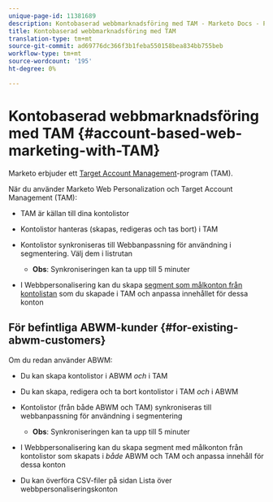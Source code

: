 ```yaml
---
unique-page-id: 11381689
description: Kontobaserad webbmarknadsföring med TAM - Marketo Docs - Produktdokumentation
title: Kontobaserad webbmarknadsföring med TAM
translation-type: tm+mt
source-git-commit: ad69776dc366f3b1feba550158bea834bb755beb
workflow-type: tm+mt
source-wordcount: '195'
ht-degree: 0%

---
```



# Kontobaserad webbmarknadsföring med TAM {#account-based-web-marketing-with-TAM}

Marketo erbjuder ett [Target Account Management](/help/marketo/product-docs/target-account-management/setup-tam/target-account-management-overview.md)-program (TAM).

När du använder Marketo Web Personalization och Target Account Management (TAM):

* TAM är källan till dina kontolistor
* Kontolistor hanteras (skapas, redigeras och tas bort) i TAM
* Kontolistor synkroniseras till Webbanpassning för användning i segmentering. Välj dem i listrutan

   * **Obs**: Synkroniseringen kan ta upp till 5 minuter

* I Webbpersonalisering kan du skapa [segment som målkonton från kontolistan](/help/marketo/product-docs/web-personalization/account-based-web-marketing/create-a-new-account-list.md) som du skapade i TAM och anpassa innehållet för dessa konton

## För befintliga ABWM-kunder {#for-existing-abwm-customers}

Om du redan använder ABWM:

* Du kan skapa kontolistor i ABWM _och_ i TAM
* Du kan skapa, redigera och ta bort kontolistor i TAM _och_ i ABWM
* Kontolistor (från både ABWM och TAM) synkroniseras till webbanpassning för användning i segmentering

   * **Obs**: Synkroniseringen kan ta upp till 5 minuter

* I Webbpersonalisering kan du skapa segment med målkonton från kontolistor som skapats i _både_ ABWM och TAM och anpassa innehåll för dessa konton
* Du kan överföra CSV-filer på sidan Lista över webbpersonaliseringskonton
